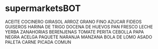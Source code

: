 # supermarketsBOT

ACEITE COCINERO GIRASOL
ARROZ GRANO FINO
AZUCAR
FIDEOS GUISEROS	
HARINA DE TRIGO
DOCENA DE HUEVOS
PAN FRESCO
LECHE
YERBA
ZANAHORIAS
BERENJENAS
TOMATE PERITA 
CEBOLLA
PAPA NEGRA
ACELGA PAQUETE
NARANJA
MANZANA
BOLA DE LOMO
ASADO
PALETA
CARNE PICADA COMUN